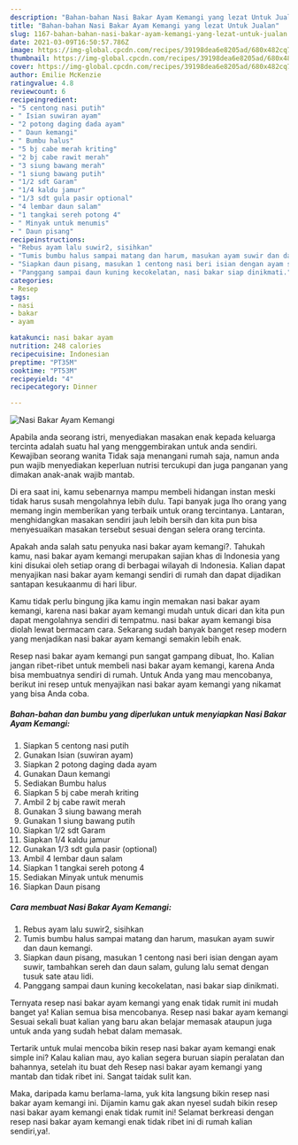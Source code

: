 ```yaml
---
description: "Bahan-bahan Nasi Bakar Ayam Kemangi yang lezat Untuk Jualan"
title: "Bahan-bahan Nasi Bakar Ayam Kemangi yang lezat Untuk Jualan"
slug: 1167-bahan-bahan-nasi-bakar-ayam-kemangi-yang-lezat-untuk-jualan
date: 2021-03-09T16:50:57.786Z
image: https://img-global.cpcdn.com/recipes/39198dea6e8205ad/680x482cq70/nasi-bakar-ayam-kemangi-foto-resep-utama.jpg
thumbnail: https://img-global.cpcdn.com/recipes/39198dea6e8205ad/680x482cq70/nasi-bakar-ayam-kemangi-foto-resep-utama.jpg
cover: https://img-global.cpcdn.com/recipes/39198dea6e8205ad/680x482cq70/nasi-bakar-ayam-kemangi-foto-resep-utama.jpg
author: Emilie McKenzie
ratingvalue: 4.8
reviewcount: 6
recipeingredient:
- "5 centong nasi putih"
- " Isian suwiran ayam"
- "2 potong daging dada ayam"
- " Daun kemangi"
- " Bumbu halus"
- "5 bj cabe merah kriting"
- "2 bj cabe rawit merah"
- "3 siung bawang merah"
- "1 siung bawang putih"
- "1/2 sdt Garam"
- "1/4 kaldu jamur"
- "1/3 sdt gula pasir optional"
- "4 lembar daun salam"
- "1 tangkai sereh potong 4"
- " Minyak untuk menumis"
- " Daun pisang"
recipeinstructions:
- "Rebus ayam lalu suwir2, sisihkan"
- "Tumis bumbu halus sampai matang dan harum, masukan ayam suwir dan daun kemangi."
- "Siapkan daun pisang, masukan 1 centong nasi beri isian dengan ayam suwir, tambahkan sereh dan daun salam, gulung lalu semat dengan tusuk sate atau lidi."
- "Panggang sampai daun kuning kecokelatan, nasi bakar siap dinikmati."
categories:
- Resep
tags:
- nasi
- bakar
- ayam

katakunci: nasi bakar ayam 
nutrition: 248 calories
recipecuisine: Indonesian
preptime: "PT35M"
cooktime: "PT53M"
recipeyield: "4"
recipecategory: Dinner

---
```



![Nasi Bakar Ayam Kemangi](https://img-global.cpcdn.com/recipes/39198dea6e8205ad/680x482cq70/nasi-bakar-ayam-kemangi-foto-resep-utama.jpg)

Apabila anda seorang istri, menyediakan masakan enak kepada keluarga tercinta adalah suatu hal yang menggembirakan untuk anda sendiri. Kewajiban seorang  wanita Tidak saja menangani rumah saja, namun anda pun wajib menyediakan keperluan nutrisi tercukupi dan juga panganan yang dimakan anak-anak wajib mantab.

Di era  saat ini, kamu sebenarnya mampu membeli hidangan instan meski tidak harus susah mengolahnya lebih dulu. Tapi banyak juga lho orang yang memang ingin memberikan yang terbaik untuk orang tercintanya. Lantaran, menghidangkan masakan sendiri jauh lebih bersih dan kita pun bisa menyesuaikan masakan tersebut sesuai dengan selera orang tercinta. 



Apakah anda salah satu penyuka nasi bakar ayam kemangi?. Tahukah kamu, nasi bakar ayam kemangi merupakan sajian khas di Indonesia yang kini disukai oleh setiap orang di berbagai wilayah di Indonesia. Kalian dapat menyajikan nasi bakar ayam kemangi sendiri di rumah dan dapat dijadikan santapan kesukaanmu di hari libur.

Kamu tidak perlu bingung jika kamu ingin memakan nasi bakar ayam kemangi, karena nasi bakar ayam kemangi mudah untuk dicari dan kita pun dapat mengolahnya sendiri di tempatmu. nasi bakar ayam kemangi bisa diolah lewat bermacam cara. Sekarang sudah banyak banget resep modern yang menjadikan nasi bakar ayam kemangi semakin lebih enak.

Resep nasi bakar ayam kemangi pun sangat gampang dibuat, lho. Kalian jangan ribet-ribet untuk membeli nasi bakar ayam kemangi, karena Anda bisa membuatnya sendiri di rumah. Untuk Anda yang mau mencobanya, berikut ini resep untuk menyajikan nasi bakar ayam kemangi yang nikamat yang bisa Anda coba.

<!--inarticleads1-->

##### Bahan-bahan dan bumbu yang diperlukan untuk menyiapkan Nasi Bakar Ayam Kemangi:

1. Siapkan 5 centong nasi putih
1. Gunakan  Isian (suwiran ayam)
1. Siapkan 2 potong daging dada ayam
1. Gunakan  Daun kemangi
1. Sediakan  Bumbu halus
1. Siapkan 5 bj cabe merah kriting
1. Ambil 2 bj cabe rawit merah
1. Gunakan 3 siung bawang merah
1. Gunakan 1 siung bawang putih
1. Siapkan 1/2 sdt Garam
1. Siapkan 1/4 kaldu jamur
1. Gunakan 1/3 sdt gula pasir (optional)
1. Ambil 4 lembar daun salam
1. Siapkan 1 tangkai sereh potong 4
1. Sediakan  Minyak untuk menumis
1. Siapkan  Daun pisang




<!--inarticleads2-->

##### Cara membuat Nasi Bakar Ayam Kemangi:

1. Rebus ayam lalu suwir2, sisihkan
1. Tumis bumbu halus sampai matang dan harum, masukan ayam suwir dan daun kemangi.
1. Siapkan daun pisang, masukan 1 centong nasi beri isian dengan ayam suwir, tambahkan sereh dan daun salam, gulung lalu semat dengan tusuk sate atau lidi.
1. Panggang sampai daun kuning kecokelatan, nasi bakar siap dinikmati.




Ternyata resep nasi bakar ayam kemangi yang enak tidak rumit ini mudah banget ya! Kalian semua bisa mencobanya. Resep nasi bakar ayam kemangi Sesuai sekali buat kalian yang baru akan belajar memasak ataupun juga untuk anda yang sudah hebat dalam memasak.

Tertarik untuk mulai mencoba bikin resep nasi bakar ayam kemangi enak simple ini? Kalau kalian mau, ayo kalian segera buruan siapin peralatan dan bahannya, setelah itu buat deh Resep nasi bakar ayam kemangi yang mantab dan tidak ribet ini. Sangat taidak sulit kan. 

Maka, daripada kamu berlama-lama, yuk kita langsung bikin resep nasi bakar ayam kemangi ini. Dijamin kamu gak akan nyesel sudah bikin resep nasi bakar ayam kemangi enak tidak rumit ini! Selamat berkreasi dengan resep nasi bakar ayam kemangi enak tidak ribet ini di rumah kalian sendiri,ya!.

